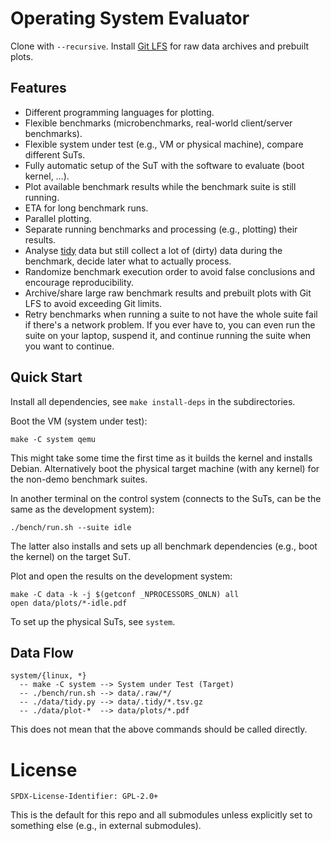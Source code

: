 # Operating System Evaluator

Clone with `--recursive`. Install [Git LFS](https://git-lfs.com/) for raw data archives and prebuilt plots.

## Features

-   Different programming languages for plotting.
-   Flexible benchmarks (microbenchmarks, real-world client/server benchmarks).
-   Flexible system under test (e.g., VM or physical machine), compare different SuTs.
-   Fully automatic setup of the SuT with the software to evaluate (boot kernel, &#x2026;).
-   Plot available benchmark results while the benchmark suite is still running.
-   ETA for long benchmark runs.
-   Parallel plotting.
-   Separate running benchmarks and processing (e.g., plotting) their results.
-   Analyse [tidy](https://vita.had.co.nz/papers/tidy-data.pdf) data but still collect a lot of (dirty) data during the benchmark, decide later what to actually process.
-   Randomize benchmark execution order to avoid false conclusions and encourage reproducibility.
-   Archive/share large raw benchmark results and prebuilt plots with Git LFS to avoid exceeding Git limits.
-   Retry benchmarks when running a suite to not have the whole suite fail if
    there's a network problem. If you ever have to, you can even run the suite
    on your laptop, suspend it, and continue running the suite when you want to
    continue.

## Quick Start

Install all dependencies, see `make install-deps` in the subdirectories.

Boot the VM (system under test):

    make -C system qemu

This might take some time the first time as it builds the kernel and installs
Debian. Alternatively boot the physical target machine (with any kernel) for the
non-demo benchmark suites.

In another terminal on the control system (connects to the SuTs, can be the same as the development system):

    ./bench/run.sh --suite idle

The latter also installs and sets up all benchmark dependencies (e.g., boot the kernel) on the target SuT.

Plot and open the results on the development system:

    make -C data -k -j $(getconf _NPROCESSORS_ONLN) all
    open data/plots/*-idle.pdf

To set up the physical SuTs, see `system`.

## Data Flow

    system/{linux, *}
      -- make -C system --> System under Test (Target)
      -- ./bench/run.sh --> data/.raw/*/
      -- ./data/tidy.py --> data/.tidy/*.tsv.gz
      -- ./data/plot-*  --> data/plots/*.pdf

This does not mean that the above commands should be called directly.

# License

    SPDX-License-Identifier: GPL-2.0+

This is the default for this repo and all submodules unless explicitly set to something else (e.g., in external submodules).

